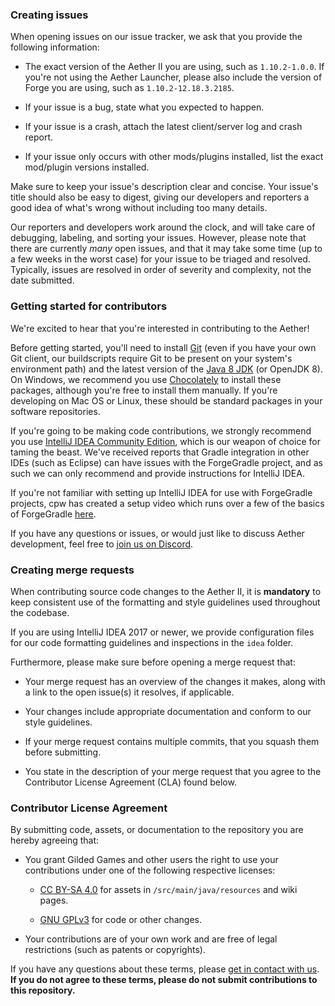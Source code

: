### Creating issues
When opening issues on our issue tracker, we ask that you provide the following information:

- The exact version of the Aether II you are using, such as `1.10.2-1.0.0`. If you're not using the Aether Launcher, please also include the version of Forge you are using, such as `1.10.2-12.18.3.2185`.

- If your issue is a bug, state what you expected to happen.

- If your issue is a crash, attach the latest client/server log and crash report.

- If your issue only occurs with other mods/plugins installed, list the exact mod/plugin versions installed.

Make sure to keep your issue's description clear and concise. Your issue's title should also be easy to digest, giving our developers and reporters a good idea of what's wrong without including too many details.

Our reporters and developers work around the clock, and will take care of debugging, labeling, and sorting your issues. However, please note that there are currently _many_ open issues, and that it may take some time (up to a few weeks in the worst case) for your issue to be triaged and resolved. Typically, issues are resolved in order of severity and complexity, not the date submitted.

### Getting started for contributors
We're excited to hear that you're interested in contributing to the Aether!

Before getting started, you'll need to install [Git](https://git-scm.com/) (even if you have your own Git client, our buildscripts require Git to be present on your system's environment path) and the latest version of the [Java 8 JDK](www.oracle.com/technetwork/java/javase/downloads/jdk8-downloads-2133151.html) (or OpenJDK 8). On Windows, we recommend you use [Chocolately](https://chocolatey.org) to install these packages, although you're free to install them manually. If you're developing on Mac OS or Linux, these should be standard packages in your software repositories.

If you're going to be making code contributions, we strongly recommend you use [IntelliJ IDEA Community Edition](https://www.jetbrains.com/idea/), which is our weapon of choice for taming the beast. We've received reports that Gradle integration in other IDEs (such as Eclipse) can have issues with the ForgeGradle project, and as such we can only recommend and provide instructions for IntelliJ IDEA.

If you're not familiar with setting up IntelliJ IDEA for use with ForgeGradle projects, cpw has created a setup video which runs over a few of the basics of ForgeGradle [here](https://www.youtube.com/watch?v=PfmlNiHonV0).

If you have any questions or issues, or would just like to discuss Aether development, feel free to [join us on Discord](https://discord.gg/HYG3VPj).

### Creating merge requests
When contributing source code changes to the Aether II, it is **mandatory** to keep consistent use of the formatting and style guidelines used throughout the codebase.

If you are using IntelliJ IDEA 2017 or newer, we provide configuration files for our code formatting guidelines and inspections in the `idea` folder.

Furthermore, please make sure before opening a merge request that:

- Your merge request has an overview of the changes it makes, along with a link to the open issue(s) it resolves, if applicable.

- Your changes include appropriate documentation and conform to our style guidelines.

- If your merge request contains multiple commits, that you squash them before submitting.

- You state in the description of your merge request that you agree to the Contributor License Agreement (CLA) found below.

### Contributor License Agreement
By submitting code, assets, or documentation to the repository you are hereby agreeing that:

- You grant Gilded Games and other users the right to use your contributions under one of the following respective licenses:

    - [CC BY-SA 4.0](https://creativecommons.org/licenses/by-sa/4.0/) for assets in `/src/main/java/resources` and wiki pages.

    - [GNU GPLv3](https://www.gnu.org/licenses/gpl-3.0.en.html) for code or other changes.

- Your contributions are of your own work and are free of legal restrictions (such as patents or copyrights).

If you have any questions about these terms, please [get in contact with us](https://aether.gildedgames.com/support). **If you do not agree to these terms, please do not submit contributions to this repository.**

